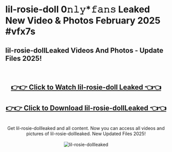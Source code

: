 # lil-rosie-doll 0𝚗𝚕𝚢*𝚏𝚊𝚗𝚜 Leaked New Video & Photos February 2025 #vfx7s

<h2>lil-rosie-dollLeaked Videos And Photos - Update Files 2025!</h2>
<br>
<div align="center">
<h2><a href="https://mediaupload.pro?title=lil-rosie-doll&ref=11F" rel="nofollow">👉👉 Click to Watch lil-rosie-doll Leaked 👈👈</a></h2>
<h2><a href="https://mediaupload.pro?title=lil-rosie-doll&ref=11F" rel="nofollow">👉👉 Click to Download lil-rosie-dollLeaked 👈👈</a></h2>
<br>
Get lil-rosie-dollleaked and all content. Now you can access all videos and pictures of lil-rosie-dollleaked. New Updated Files 2025!
<br>
<br>
<a href="https://mediaupload.pro?title=lil-rosie-doll&ref=11F" rel="nofollow" data-target="animated-image.originalLink"><img src="https://i.ibb.co/Gkj2r4b/banner.png" alt="lil-rosie-dollleaked" style="max-width: 100%; display: inline-block;" data-target="animated-image.originalImage"></a>
</div>
<br>

